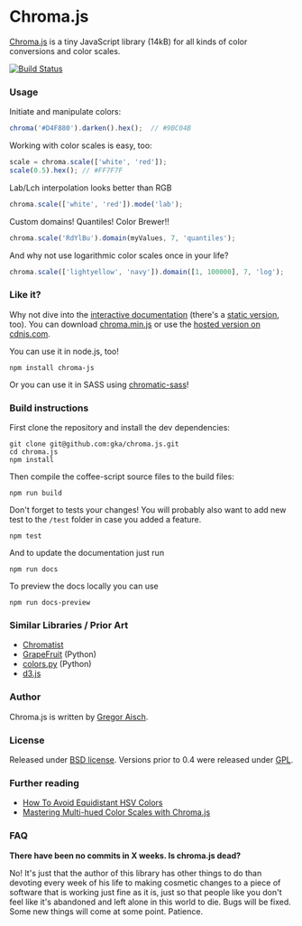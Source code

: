 # Chroma.js

[Chroma.js](https://gka.github.io/chroma.js/) is a tiny JavaScript library (14kB) for all kinds of color conversions and color scales.

[![Build Status](https://travis-ci.org/gka/chroma.js.svg?branch=master)](https://travis-ci.org/gka/chroma.js)

### Usage


Initiate and manipulate colors:

```javascript
chroma('#D4F880').darken().hex();  // #9BC04B
```

Working with color scales is easy, too:

```javascript
scale = chroma.scale(['white', 'red']);
scale(0.5).hex(); // #FF7F7F
```

Lab/Lch interpolation looks better than RGB

```javascript
chroma.scale(['white', 'red']).mode('lab');
```

Custom domains! Quantiles! Color Brewer!!

```javascript
chroma.scale('RdYlBu').domain(myValues, 7, 'quantiles');
```

And why not use logarithmic color scales once in your life?

```javascript
chroma.scale(['lightyellow', 'navy']).domain([1, 100000], 7, 'log');
```

### Like it?

Why not dive into the [interactive documentation](http://gka.github.io/chroma.js/) (there's a [static version](https://github.com/gka/chroma.js/blob/master/docs/src/index.md), too). You can download [chroma.min.js](https://raw.github.com/gka/chroma.js/master/chroma.min.js) or use the [hosted version on cdnjs.com](https://cdnjs.com/libraries/chroma-js).

You can use it in node.js, too!

    npm install chroma-js

Or you can use it in SASS using [chromatic-sass](https://github.com/bugsnag/chromatic-sass)!

### Build instructions

First clone the repository and install the dev dependencies:

    git clone git@github.com:gka/chroma.js.git
    cd chroma.js
    npm install

Then compile the coffee-script source files to the build files:

    npm run build

Don't forget to tests your changes! You will probably also want to add new test to the `/test` folder in case you added a feature.

    npm test

And to update the documentation just run

    npm run docs

To preview the docs locally you can use

    npm run docs-preview

### Similar Libraries / Prior Art

* [Chromatist](https://github.com/jrus/chromatist)
* [GrapeFruit](https://github.com/xav/Grapefruit) (Python)
* [colors.py](https://github.com/mattrobenolt/colors.py) (Python)
* [d3.js](https://github.com/mbostock/d3)


### Author

Chroma.js is written by [Gregor Aisch](http://driven-by-data.net).

### License

Released under [BSD license](http://opensource.org/licenses/BSD-3-Clause).
Versions prior to 0.4 were released under [GPL](http://www.gnu.org/licenses/gpl-3.0).

### Further reading

* [How To Avoid Equidistant HSV Colors](https://vis4.net/blog/posts/avoid-equidistant-hsv-colors/)
* [Mastering Multi-hued Color Scales with Chroma.js](https://vis4.net/blog/posts/mastering-multi-hued-color-scales/)

### FAQ

**There have been no commits in X weeks. Is chroma.js dead?**

No! It's just that the author of this library has other things to do than devoting every week of his life to making cosmetic changes to a piece of software that is working just fine as it is, just so that people like you don't feel like it's abandoned and left alone in this world to die. Bugs will be fixed. Some new things will come at some point. Patience.
